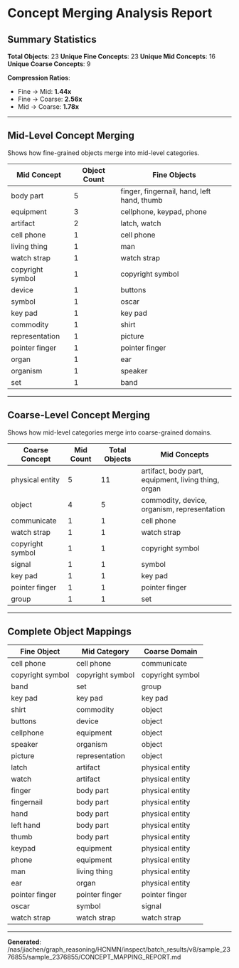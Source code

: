 # Concept Merging Analysis Report

## Summary Statistics

**Total Objects**: 23
**Unique Fine Concepts**: 23
**Unique Mid Concepts**: 16
**Unique Coarse Concepts**: 9

**Compression Ratios**:
- Fine → Mid: **1.44x**
- Fine → Coarse: **2.56x**
- Mid → Coarse: **1.78x**

---

## Mid-Level Concept Merging

Shows how fine-grained objects merge into mid-level categories.

| Mid Concept | Object Count | Fine Objects |
|-------------|--------------|-------------|
| body part | 5 | finger, fingernail, hand, left hand, thumb |
| equipment | 3 | cellphone, keypad, phone |
| artifact | 2 | latch, watch |
| cell phone | 1 | cell phone |
| living thing | 1 | man |
| watch strap | 1 | watch strap |
| copyright symbol | 1 | copyright symbol |
| device | 1 | buttons |
| symbol | 1 | oscar |
| key pad | 1 | key pad |
| commodity | 1 | shirt |
| representation | 1 | picture |
| pointer finger | 1 | pointer finger |
| organ | 1 | ear |
| organism | 1 | speaker |
| set | 1 | band |

---

## Coarse-Level Concept Merging

Shows how mid-level categories merge into coarse-grained domains.

| Coarse Concept | Mid Count | Total Objects | Mid Concepts |
|----------------|-----------|---------------|-------------|
| physical entity | 5 | 11 | artifact, body part, equipment, living thing, organ |
| object | 4 | 5 | commodity, device, organism, representation |
| communicate | 1 | 1 | cell phone |
| watch strap | 1 | 1 | watch strap |
| copyright symbol | 1 | 1 | copyright symbol |
| signal | 1 | 1 | symbol |
| key pad | 1 | 1 | key pad |
| pointer finger | 1 | 1 | pointer finger |
| group | 1 | 1 | set |

---

## Complete Object Mappings

| Fine Object | Mid Category | Coarse Domain |
|-------------|--------------|---------------|
| cell phone | cell phone | communicate |
| copyright symbol | copyright symbol | copyright symbol |
| band | set | group |
| key pad | key pad | key pad |
| shirt | commodity | object |
| buttons | device | object |
| cellphone | equipment | object |
| speaker | organism | object |
| picture | representation | object |
| latch | artifact | physical entity |
| watch | artifact | physical entity |
| finger | body part | physical entity |
| fingernail | body part | physical entity |
| hand | body part | physical entity |
| left hand | body part | physical entity |
| thumb | body part | physical entity |
| keypad | equipment | physical entity |
| phone | equipment | physical entity |
| man | living thing | physical entity |
| ear | organ | physical entity |
| pointer finger | pointer finger | pointer finger |
| oscar | symbol | signal |
| watch strap | watch strap | watch strap |

---

**Generated**: /nas/jiachen/graph_reasoning/HCNMN/inspect/batch_results/v8/sample_2376855/sample_2376855/CONCEPT_MAPPING_REPORT.md
